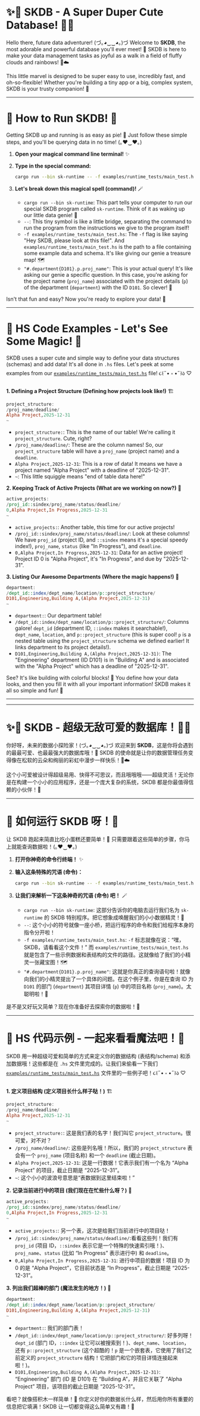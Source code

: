 # ✨💖 SKDB - A Super Duper Cute Database! 💖✨

Hello there, future data adventurer! (づ｡◕‿‿◕｡)づ Welcome to **SKDB**, the most adorable and powerful database you'll ever meet! 🥳 SKDB is here to make your data management tasks as joyful as a walk in a field of fluffy clouds and rainbows! 🌈☁️

This little marvel is designed to be super easy to use, incredibly fast, and oh-so-flexible! Whether you're building a tiny app or a big, complex system, SKDB is your trusty companion! 🚀

---

# 🚀 How to Run SKDB! 🚀

Getting SKDB up and running is as easy as pie! 🥧 Just follow these simple steps, and you'll be querying data in no time! (｡♥‿♥｡)

1.  **Open your magical command line terminal!** ✨
2.  **Type in the special command:**

    ```bash
    cargo run --bin sk-runtime -- -f examples/runtime_tests/main_test.hs "#.department{D101}.p.proj_name"
    ```

3.  **Let's break down this magical spell (command)!** 🪄
    - `cargo run --bin sk-runtime`: This part tells your computer to run our special SKDB program called `sk-runtime`. Think of it as waking up our little data genie! 🧞
    - `--`: This tiny symbol is like a little bridge, separating the command to run the program from the instructions we give to the program itself!
    - `-f examples/runtime_tests/main_test.hs`: The `-f` flag is like saying "Hey SKDB, please look at this file!". And `examples/runtime_tests/main_test.hs` is the path to a file containing some example data and schema. It's like giving our genie a treasure map! 🗺️
    - `"#.department{D101}.p.proj_name"`: This is your actual query! It's like asking our genie a specific question. In this case, you're asking for the project name (`proj_name`) associated with the project details (`p`) of the department (`department`) with the ID `D101`. So clever! 🧐

Isn't that fun and easy? Now you're ready to explore your data! 🎉

---

# 📄 HS Code Examples - Let's See Some Magic! 📄

SKDB uses a super cute and simple way to define your data structures (schemas) and add data! It's all done in `.hs` files. Let's peek at some examples from our [`examples/runtime_tests/main_test.hs`](examples/runtime_tests/main_test.hs:1) file! ૮꒰˶• ༝ •˶꒱ა ♡

**1. Defining a Project Structure (Defining how projects look like!)** 🏗️

```hs
project_structure:
/proj_name/deadline/
Alpha Project,2025-12-31
~
```

- `project_structure:`: This is the name of our table! We're calling it `project_structure`. Cute, right?
- `/proj_name/deadline/`: These are the column names! So, our `project_structure` table will have a `proj_name` (project name) and a `deadline`.
- `Alpha Project,2025-12-31`: This is a row of data! It means we have a project named "Alpha Project" with a deadline of "2025-12-31".
- `~`: This little squiggle means "end of table data here!"

**2. Keeping Track of Active Projects (What are we working on now?)** 📝

```hs
active_projects:
/proj_id::sindex/proj_name/status/deadline/
0,Alpha Project,In Progress,2025-12-31
~
```

- `active_projects:`: Another table, this time for our active projects!
- `/proj_id::sindex/proj_name/status/deadline/`: Look at these columns! We have `proj_id` (project ID, and `::sindex` means it's a special speedy index!), `proj_name`, `status` (like "In Progress"), and `deadline`.
- `0,Alpha Project,In Progress,2025-12-31`: Data for an active project! Project ID 0 is "Alpha Project", it's "In Progress", and due by "2025-12-31".

**3. Listing Our Awesome Departments (Where the magic happens!)** 🏢

```hs
department:
/dept_id::index/dept_name/location/p::project_structure/
D101,Engineering,Building A,(Alpha Project,2025-12-31)
~
```

- `department:`: Our department table!
- `/dept_id::index/dept_name/location/p::project_structure/`: Columns galore! `dept_id` (department ID, `::index` makes it searchable!), `dept_name`, `location`, and `p::project_structure` (this is super cool! `p` is a nested table using the `project_structure` schema we defined earlier! It links department to its project details!).
- `D101,Engineering,Building A,(Alpha Project,2025-12-31)`: The "Engineering" department (ID D101) is in "Building A" and is associated with the "Alpha Project" which has a deadline of "2025-12-31".

See? It's like building with colorful blocks! 🧱 You define how your data looks, and then you fill it with all your important information! SKDB makes it all so simple and fun! 🥰

---

---

# ✨💖 SKDB - 超级无敌可爱的数据库！💖✨

你好呀，未来的数据小探险家！(づ｡◕‿‿◕｡)づ 欢迎来到 **SKDB**，这是你将会遇到的最最可爱、也最最强大的数据库哦！🥳 SKDB 的使命就是让你的数据管理任务变得像在松软的云朵和绚丽的彩虹中漫步一样快乐！🌈☁️

这个小可爱被设计得超级易用、快得不可思议，而且哦哦哦——超级灵活！无论你是在构建一个小小的应用程序，还是一个庞大复杂的系统，SKDB 都是你最值得信赖的小伙伴！🚀

---

# 🚀 如何运行 SKDB 呀！🚀

让 SKDB 跑起来简直比吃小蛋糕还要简单！🍰 只需要跟着这些简单的步骤，你马上就能查询数据啦！(｡♥‿♥｡)

1.  **打开你神奇的命令行终端！** ✨
2.  **输入这条特殊的咒语 (命令)：**

    ```bash
    cargo run --bin sk-runtime -- -f examples/runtime_tests/main_test.hs "#.department{D101}.p.proj_name"
    ```

3.  **让我们来解析一下这条神奇的咒语 (命令) 吧！** 🪄
    - `cargo run --bin sk-runtime`: 这部分告诉你的电脑去运行我们名为 `sk-runtime` 的 SKDB 特别程序。把它想象成唤醒我们的小小数据精灵！🧞
    - `--`: 这个小小的符号就像一座小桥，把运行程序的命令和我们给程序本身的指令分开啦！
    - `-f examples/runtime_tests/main_test.hs`: `-f` 标志就像在说：“嘿，SKDB，请看看这个文件！” 而 `examples/runtime_tests/main_test.hs` 就是包含了一些示例数据和表结构的文件的路径。这就像给了我们的小精灵一张藏宝图！🗺️
    - `"#.department{D101}.p.proj_name"`: 这就是你真正的查询语句啦！就像向我们的小精灵提出了一个具体的问题。在这个例子里，你是在查询 ID 为 `D101` 的部门 (`department`) 其项目详情 (`p`) 中的项目名称 (`proj_name`)。太聪明啦！🧐

是不是又好玩又简单？现在你准备好去探索你的数据啦！🎉

---

# 📄 HS 代码示例 - 一起来看看魔法吧！📄

SKDB 用一种超级可爱和简单的方式来定义你的数据结构 (表结构/schema) 和添加数据哦！这些都是在 `.hs` 文件里完成的。让我们来偷看一下我们 [`examples/runtime_tests/main_test.hs`](examples/runtime_tests/main_test.hs:1) 文件里的一些例子吧！૮꒰˶• ༝ •˶꒱ა ♡

**1. 定义项目结构 (定义项目长什么样子哒！)** 🏗️

```hs
project_structure:
/proj_name/deadline/
Alpha Project,2025-12-31
~
```

- `project_structure:`: 这是我们表的名字！我们叫它 `project_structure`。很可爱，对不对？
- `/proj_name/deadline/`: 这些是列名哦！所以，我们的 `project_structure` 表会有一个 `proj_name` (项目名称) 和一个 `deadline` (截止日期)。
- `Alpha Project,2025-12-31`: 这是一行数据！它表示我们有一个名为 “Alpha Project” 的项目，截止日期是 “2025-12-31”。
- `~`: 这个小小的波浪号意思是“表数据到这里结束啦！”

**2. 记录当前进行中的项目 (我们现在在忙些什么呀？)** 📝

```hs
active_projects:
/proj_id::sindex/proj_name/status/deadline/
0,Alpha Project,In Progress,2025-12-31
~
```

- `active_projects:`: 另一个表，这次是给我们当前进行中的项目哒！
- `/proj_id::sindex/proj_name/status/deadline/`:看看这些列！我们有 `proj_id` (项目 ID，`::sindex` 表示它是一个特殊的快速索引哦！)、`proj_name`、`status` (比如 “In Progress” 表示进行中) 和 `deadline`。
- `0,Alpha Project,In Progress,2025-12-31`: 进行中项目的数据！项目 ID 为 0 的是 “Alpha Project”，它目前状态是 “In Progress”，截止日期是 “2025-12-31”。

**3. 列出我们超棒的部门 (魔法发生的地方！)** 🏢

```hs
department:
/dept_id::index/dept_name/location/p::project_structure/
D101,Engineering,Building A,(Alpha Project,2025-12-31)
~
```

- `department:`: 我们的部门表！
- `/dept_id::index/dept_name/location/p::project_structure/`: 好多列呀！`dept_id` (部门 ID，`::index` 让它可以被搜索到！)、`dept_name`、`location`，还有 `p::project_structure` (这个超酷的！`p` 是一个嵌套表，它使用了我们之前定义的 `project_structure` 结构！它把部门和它的项目详情连接起来啦！)。
- `D101,Engineering,Building A,(Alpha Project,2025-12-31)`: “Engineering” 部门 (ID 是 D101) 在 “Building A”，并且它关联了 “Alpha Project” 项目，该项目的截止日期是 “2025-12-31”。

看吧？就像搭积木一样简单！🧱 你定义好你的数据长什么样，然后用你所有重要的信息把它填满！SKDB 让一切都变得这么简单又有趣！🥰
